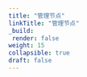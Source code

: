```yaml
---
title: "管理节点"
linkTitle: "管理节点"
_build:
 render: false 
weight: 15
collapsible: true
draft: false
---
```


